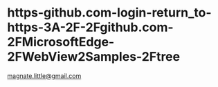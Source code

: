 # https-github.com-login-return_to-https-3A-2F-2Fgithub.com-2FMicrosoftEdge-2FWebView2Samples-2Ftree
magnate.little@gmail.com

